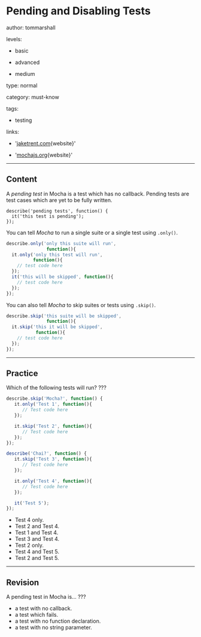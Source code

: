# Pending and Disabling Tests
author: tommarshall

levels:

  - basic

  - advanced

  - medium

type: normal

category: must-know

tags:

  - testing

links:

  - '[jaketrent.com](http://jaketrent.com/post/run-single-mocha-test/){website}'

  - '[mochajs.org](http://mochajs.org/#hooks){website}'

---
## Content

A *pending test* in Mocha is a test which has no callback. Pending tests are test cases which are yet to be fully written. 

```
describe('pending tests', function() {
  it('this test is pending');
});
```

You can tell *Mocha* to run a single suite or a single test using `.only()`.

```javascript
describe.only('only this suite will run',
               function(){
  it.only('only this test will run',
          function(){
    // test code here
  });
  it('this will be skipped', function(){
    // test code here
  });
});
```
You can also tell *Mocha* to skip suites or tests using `.skip()`.
```javascript
describe.skip('this suite will be skipped',
               function(){
  it.skip('this it will be skipped',
           function(){
    // test code here
  });
});
```

---
## Practice

Which of the following tests will run? ???

```javascript
describe.skip('Mocha?', function() {
   it.only('Test 1', function(){
      // Test code here
   });

   it.skip('Test 2', function(){
      // Test code here
   });
});

describe('Chai?', function() {
   it.skip('Test 3', function(){
      // Test code here
   });

   it.only('Test 4', function(){
      // Test code here
   });

   it('Test 5');
});
```

* Test 4 only.
* Test 2 and Test 4.
* Test 1 and Test 4.
* Test 3 and Test 4.
* Test 2 only.
* Test 4 and Test 5.
* Test 2 and Test 5.

---
## Revision

A pending test in Mocha is...
???
* a test with no callback.
* a test which fails.
* a test with no function declaration.
* a test with no string parameter.